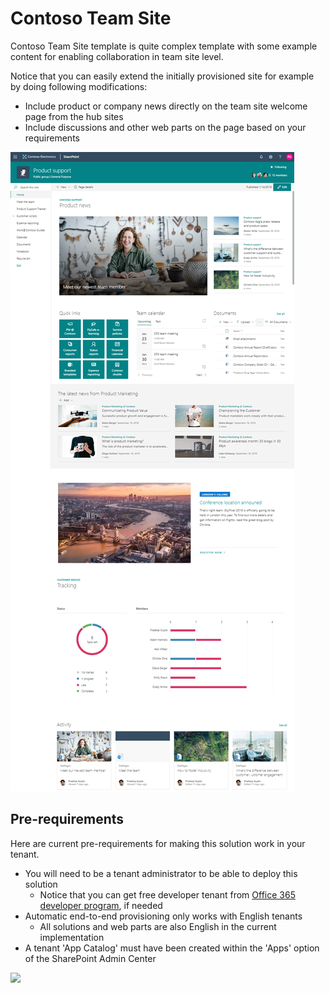 # Contoso Team Site

Contoso Team Site template is quite complex template with some example content for enabling collaboration in team site level.

Notice that you can easily extend the initially provisioned site for example by doing following modifications:

- Include product or company news directly on the team site welcome page from the hub sites
- Include discussions and other web parts on the page based on your requirements

![Full layout](./full-layout-team.png)

## Pre-requirements

Here are current pre-requirements for making this solution work in your tenant.

- You will need to be a tenant administrator to be able to deploy this solution
    - Notice that you can get free developer tenant from [Office 365 developer program](https://developer.microsoft.com/en-us/office/dev-program), if needed
- Automatic end-to-end provisioning only works with English tenants
    - All solutions and web parts are also English in the current implementation
- A tenant 'App Catalog' must have been created within the 'Apps' option of the SharePoint Admin Center

<img src="https://telemetry.sharepointpnp.com/sp-dev-provisioning-templates/ContosoTeamSite" />
